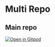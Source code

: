 # Multi Repo

## Main repo

[![Open in Gitpod](https://gitpod.io/button/open-in-gitpod.svg)](https://github.com/jankeromnes/multi-repo-main)
